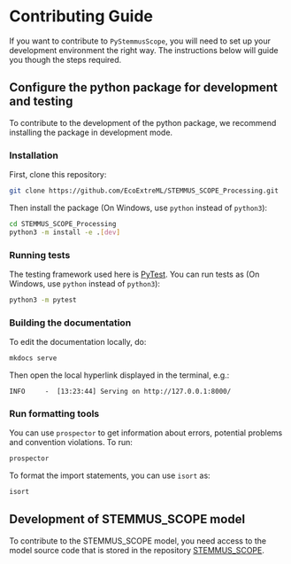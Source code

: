 # Contributing Guide

If you want to contribute to `PyStemmusScope`, you will need to set up your development
environment the right way. The instructions below will guide you though the steps
required.

## Configure the python package for development and testing

To contribute to the development of the python package, we recommend installing
the package in development mode.


### Installation

First, clone this repository:

```sh
git clone https://github.com/EcoExtreML/STEMMUS_SCOPE_Processing.git
```

Then install the package (On Windows, use `python` instead of `python3`):

```sh
cd STEMMUS_SCOPE_Processing
python3 -m install -e .[dev]
```

### Running tests

The testing framework used here is [PyTest](https://pytest.org). You can run
tests as (On Windows, use `python` instead of `python3`):

```sh
python3 -m pytest
```

### Building the documentation

To edit the documentation locally, do:

```sh
mkdocs serve
```

Then open the local hyperlink displayed in the terminal, e.g.:
```
INFO     -  [13:23:44] Serving on http://127.0.0.1:8000/
```

### Run formatting tools

You can use `prospector` to get information about errors, potential problems and convention violations. To run:

```sh
prospector
```

To format the import statements, you can use `isort` as:

```sh
isort
```

## Development of STEMMUS_SCOPE model

<!-- markdown-link-check-disable-next-line -->
To contribute to the STEMMUS_SCOPE model, you need access to the model source code that is stored in the repository [STEMMUS_SCOPE](https://github.com/EcoExtreML/STEMMUS_SCOPE).

